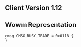 ## Client Version 1.12

## Wowm Representation
```rust,ignore
cmsg CMSG_BUSY_TRADE = 0x0118 {
}

```
